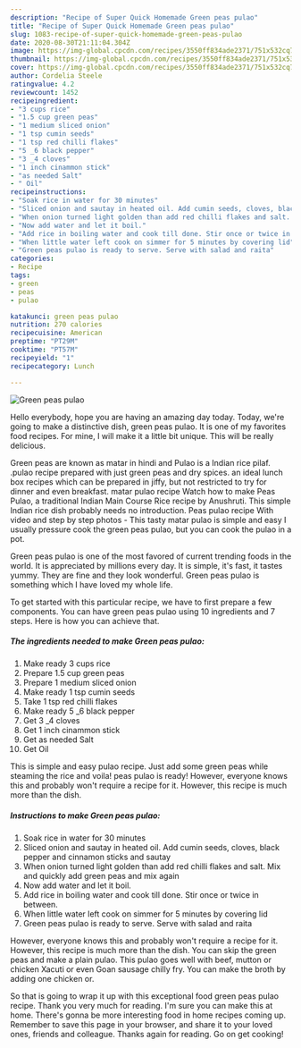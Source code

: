 ```yaml
---
description: "Recipe of Super Quick Homemade Green peas pulao"
title: "Recipe of Super Quick Homemade Green peas pulao"
slug: 1083-recipe-of-super-quick-homemade-green-peas-pulao
date: 2020-08-30T21:11:04.304Z
image: https://img-global.cpcdn.com/recipes/3550ff834ade2371/751x532cq70/green-peas-pulao-recipe-main-photo.jpg
thumbnail: https://img-global.cpcdn.com/recipes/3550ff834ade2371/751x532cq70/green-peas-pulao-recipe-main-photo.jpg
cover: https://img-global.cpcdn.com/recipes/3550ff834ade2371/751x532cq70/green-peas-pulao-recipe-main-photo.jpg
author: Cordelia Steele
ratingvalue: 4.2
reviewcount: 1452
recipeingredient:
- "3 cups rice"
- "1.5 cup green peas"
- "1 medium sliced onion"
- "1 tsp cumin seeds"
- "1 tsp red chilli flakes"
- "5 _6 black pepper"
- "3 _4 cloves"
- "1 inch cinammon stick"
- "as needed Salt"
- " Oil"
recipeinstructions:
- "Soak rice in water for 30 minutes"
- "Sliced onion and sautay in heated oil. Add cumin seeds, cloves, black pepper and cinnamon sticks and sautay"
- "When onion turned light golden than add red chilli flakes and salt. Mix and quickly add green peas and mix again"
- "Now add water and let it boil."
- "Add rice in boiling water and cook till done. Stir once or twice in between."
- "When little water left cook on simmer for 5 minutes by covering lid"
- "Green peas pulao is ready to serve. Serve with salad and raita"
categories:
- Recipe
tags:
- green
- peas
- pulao

katakunci: green peas pulao 
nutrition: 270 calories
recipecuisine: American
preptime: "PT29M"
cooktime: "PT57M"
recipeyield: "1"
recipecategory: Lunch

---
```



![Green peas pulao](https://img-global.cpcdn.com/recipes/3550ff834ade2371/751x532cq70/green-peas-pulao-recipe-main-photo.jpg)

Hello everybody, hope you are having an amazing day today. Today, we're going to make a distinctive dish, green peas pulao. It is one of my favorites food recipes. For mine, I will make it a little bit unique. This will be really delicious.

Green peas are known as matar in hindi and Pulao is a Indian rice pilaf. .pulao recipe prepared with just green peas and dry spices. an ideal lunch box recipes which can be prepared in jiffy, but not restricted to try for dinner and even breakfast. matar pulao recipe Watch how to make Peas Pulao, a traditional Indian Main Course Rice recipe by Anushruti. This simple Indian rice dish probably needs no introduction. Peas pulao recipe With video and step by step photos - This tasty matar pulao is simple and easy I usually pressure cook the green peas pulao, but you can cook the pulao in a pot.

Green peas pulao is one of the most favored of current trending foods in the world. It is appreciated by millions every day. It is simple, it's fast, it tastes yummy. They are fine and they look wonderful. Green peas pulao is something which I have loved my whole life.


To get started with this particular recipe, we have to first prepare a few components. You can have green peas pulao using 10 ingredients and 7 steps. Here is how you can achieve that.

<!--inarticleads1-->

##### The ingredients needed to make Green peas pulao:

1. Make ready 3 cups rice
1. Prepare 1.5 cup green peas
1. Prepare 1 medium sliced onion
1. Make ready 1 tsp cumin seeds
1. Take 1 tsp red chilli flakes
1. Make ready 5 _6 black pepper
1. Get 3 _4 cloves
1. Get 1 inch cinammon stick
1. Get as needed Salt
1. Get  Oil


This is simple and easy pulao recipe. Just add some green peas while steaming the rice and voila! peas pulao is ready! However, everyone knows this and probably won&#39;t require a recipe for it. However, this recipe is much more than the dish. 

<!--inarticleads2-->

##### Instructions to make Green peas pulao:

1. Soak rice in water for 30 minutes
1. Sliced onion and sautay in heated oil. Add cumin seeds, cloves, black pepper and cinnamon sticks and sautay
1. When onion turned light golden than add red chilli flakes and salt. Mix and quickly add green peas and mix again
1. Now add water and let it boil.
1. Add rice in boiling water and cook till done. Stir once or twice in between.
1. When little water left cook on simmer for 5 minutes by covering lid
1. Green peas pulao is ready to serve. Serve with salad and raita


However, everyone knows this and probably won&#39;t require a recipe for it. However, this recipe is much more than the dish. You can skip the green peas and make a plain pulao. This pulao goes well with beef, mutton or chicken Xacuti or even Goan sausage chilly fry. You can make the broth by adding one chicken or. 

So that is going to wrap it up with this exceptional food green peas pulao recipe. Thank you very much for reading. I'm sure you can make this at home. There's gonna be more interesting food in home recipes coming up. Remember to save this page in your browser, and share it to your loved ones, friends and colleague. Thanks again for reading. Go on get cooking!
